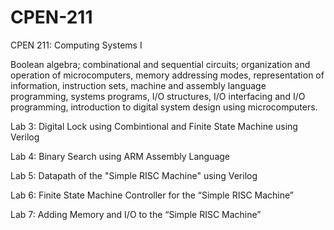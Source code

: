 # CPEN-211
CPEN 211: Computing Systems I

Boolean algebra; combinational and sequential circuits; organization and operation of microcomputers, memory addressing modes, representation of information, instruction sets, machine and assembly language programming, systems programs, I/O structures, I/O interfacing and I/O programming, introduction to digital system design using microcomputers.

Lab 3: Digital Lock using Combintional and Finite State Machine using Verilog

Lab 4: Binary Search using ARM Assembly Language

Lab 5: Datapath of the "Simple RISC Machine" using Verilog

Lab 6: Finite State Machine Controller for the “Simple RISC Machine”

Lab 7: Adding Memory and I/O to the “Simple RISC Machine”
